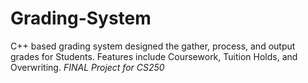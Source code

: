 # Grading-System
C++ based grading system designed the gather, process, and output grades for Students. Features include Coursework, Tuition Holds, and Overwriting. *FINAL Project for CS250*
